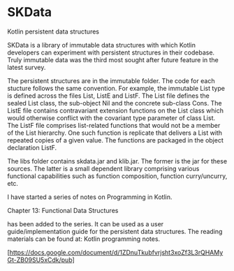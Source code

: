 # SKData
Kotlin persistent data structures

SKData is a library of immutable data structures with which Kotlin developers can
experiment with persistent structures in their codebase. Truly immutable data was
the third most sought after future feature in the latest survey.


The persistent structures are in the immutable folder. The code for each stucture
follows the same convention. For example, the immutable List type is defined across
the files List, ListE and ListF. The List file defines the sealed List class, the
sub-object Nil and the concrete sub-class Cons. The ListE file contains contravariant
extension functions on the List class which would otherwise conflict with the
covariant type parameter of class List. The ListF file comprises list-related
functions that would not be a member of the List hierarchy. One such function is
replicate that delivers a List with repeated copies of a given value. The functions
are packaged in the object declaration ListF.


The libs folder contains skdata.jar and klib.jar. The former is the jar for these
sources. The latter is a small dependent library comprising various functional
capabilities such as function composition, function curry/uncurry, etc.


I have started a series of notes on Programming in Kotlin.

Chapter 13: Functional Data Structures

has been added to the series. It can be used as a user guide/implementation guide
for the persistent data structures. The reading materials can be found at: Kotlin programming notes.

[https://docs.google.com/document/d/1ZDnuTkubfvrjsht3xoZf3L3rQHAMyGt-ZB09SU5xCdk/pub]
